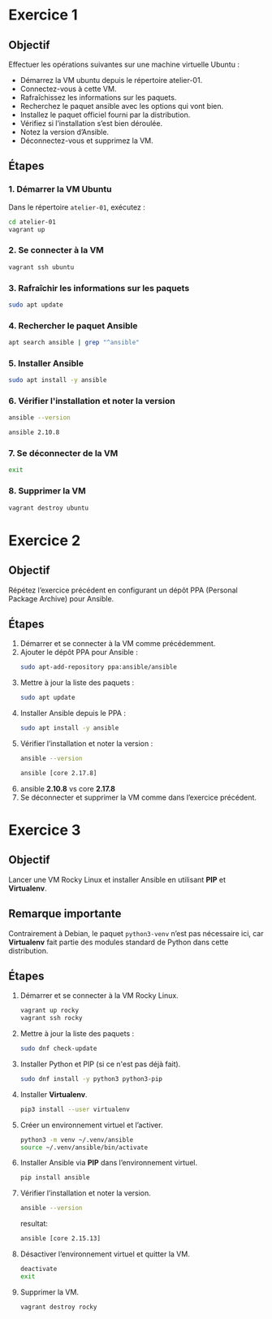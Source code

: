 # Exercice 1

## Objectif
Effectuer les opérations suivantes sur une machine virtuelle Ubuntu :

- Démarrez la VM ubuntu depuis le répertoire atelier-01.
- Connectez-vous à cette VM.
- Rafraîchissez les informations sur les paquets.
- Recherchez le paquet ansible avec les options qui vont bien.
- Installez le paquet officiel fourni par la distribution.
- Vérifiez si l’installation s’est bien déroulée.
- Notez la version d’Ansible.
- Déconnectez-vous et supprimez la VM.

## Étapes

### 1. Démarrer la VM Ubuntu
Dans le répertoire `atelier-01`, exécutez :
```bash
cd atelier-01
vagrant up
```

### 2. Se connecter à la VM
```bash
vagrant ssh ubuntu
```

### 3. Rafraîchir les informations sur les paquets
```bash
sudo apt update
```

### 4. Rechercher le paquet Ansible
```bash
apt search ansible | grep "^ansible"
```

### 5. Installer Ansible
```bash
sudo apt install -y ansible
```

### 6. Vérifier l'installation et noter la version
```bash
ansible --version
```
```bash
ansible 2.10.8
```

### 7. Se déconnecter de la VM
```bash
exit
```

### 8. Supprimer la VM
```bash
vagrant destroy ubuntu
```

# Exercice 2

## Objectif
Répétez l’exercice précédent en configurant un dépôt PPA (Personal Package Archive) pour Ansible.

## Étapes

1. Démarrer et se connecter à la VM comme précédemment.
2. Ajouter le dépôt PPA pour Ansible :
   ```bash
   sudo apt-add-repository ppa:ansible/ansible
   ```
3. Mettre à jour la liste des paquets :
   ```bash
   sudo apt update
   ```
4. Installer Ansible depuis le PPA :
   ```bash
   sudo apt install -y ansible
   ```
5. Vérifier l’installation et noter la version :
   ```bash
   ansible --version
   ```
   ```bash
   ansible [core 2.17.8]
   ```
6. ansible __2.10.8__ vs core __2.17.8__
7. Se déconnecter et supprimer la VM comme dans l’exercice précédent.

# Exercice 3

## Objectif
Lancer une VM Rocky Linux et installer Ansible en utilisant **PIP** et **Virtualenv**.

## Remarque importante
Contrairement à Debian, le paquet `python3-venv` n’est pas nécessaire ici, car **Virtualenv** fait partie des modules standard de Python dans cette distribution.

## Étapes

1. Démarrer et se connecter à la VM Rocky Linux.
   ```bash
   vagrant up rocky
   vagrant ssh rocky
   ```
2. Mettre à jour la liste des paquets :
   ```bash
   sudo dnf check-update
   ```
3. Installer Python et PIP (si ce n'est pas déjà fait).
   ```bash
   sudo dnf install -y python3 python3-pip
   ```
4. Installer **Virtualenv**.
   ```bash
   pip3 install --user virtualenv
   ```
5. Créer un environnement virtuel et l’activer.
   ```bash
   python3 -m venv ~/.venv/ansible
   source ~/.venv/ansible/bin/activate
   ```
6. Installer Ansible via **PIP** dans l’environnement virtuel.
   ```bash
   pip install ansible
   ```
7. Vérifier l’installation et noter la version.
   ```bash
   ansible --version
   ```
   resultat:
      ```bash
   ansible [core 2.15.13]
   ```
8. Désactiver l’environnement virtuel et quitter la VM.
   ```bash
   deactivate
   exit
   ```
9. Supprimer la VM.
   ```bash
   vagrant destroy rocky
   ```

